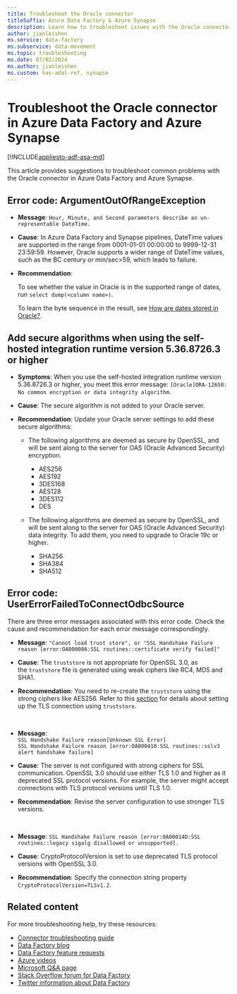 ```yaml
---
title: Troubleshoot the Oracle connector
titleSuffix: Azure Data Factory & Azure Synapse
description: Learn how to troubleshoot issues with the Oracle connector in Azure Data Factory and Azure Synapse Analytics. 
author: jianleishen
ms.service: data-factory
ms.subservice: data-movement
ms.topic: troubleshooting
ms.date: 07/02/2024
ms.author: jianleishen
ms.custom: has-adal-ref, synapse
---
```


# Troubleshoot the Oracle connector in Azure Data Factory and Azure Synapse

[!INCLUDE[appliesto-adf-asa-md](includes/appliesto-adf-asa-md.md)]

This article provides suggestions to troubleshoot common problems with the Oracle connector in Azure Data Factory and Azure Synapse.

## Error code: ArgumentOutOfRangeException

- **Message**: `Hour, Minute, and Second parameters describe an un-representable DateTime.`

- **Cause**: In Azure Data Factory and Synapse pipelines, DateTime values are supported in the range from 0001-01-01 00:00:00 to 9999-12-31 23:59:59. However, Oracle supports a wider range of DateTime values, such as the BC century or min/sec>59, which leads to failure.

- **Recommendation**: 

    To see whether the value in Oracle is in the supported range of dates, run `select dump(<column name>)`. 

    To learn the byte sequence in the result, see [How are dates stored in Oracle?](https://stackoverflow.com/questions/13568193/how-are-dates-stored-in-oracle).


## Add secure algorithms when using the self-hosted integration runtime version 5.36.8726.3 or higher

- **Symptoms**: When you use the self-hosted integration runtime version 5.36.8726.3 or higher, you meet this error message: `[Oracle]ORA-12650: No common encryption or data integrity algorithm`.

- **Cause**: The secure algorithm is not added to your Oracle server. 

- **Recommendation**: Update your Oracle server settings to add these secure algorithms:

    - The following algorithms are deemed as secure by OpenSSL, and will be sent along to the server for OAS (Oracle Advanced Security) encryption.
        - AES256 
        - AES192 
        - 3DES168 
        - AES128 
        - 3DES112 
        - DES
        
    - The following algorithms are deemed as secure by OpenSSL, and will be sent along to the server for OAS (Oracle Advanced Security) data integrity. To add them, you need to upgrade to Oracle 19c or higher.
        - SHA256 
        - SHA384 
        - SHA512
    
## Error code: UserErrorFailedToConnectOdbcSource

There are three error messages associated with this error code. Check the cause and recommendation for each error message correspondingly.

- **Message**: `"Cannot load trust store", or "SSL Handshake Failure reason [error:OA000086:SSL routines::certificate verify failed]"` 

- **Cause**: The `truststore` is not appropriate for OpenSSL 3.0, as the `truststore` file is generated using weak ciphers like RC4, MD5 and SHA1.

- **Recommendation**: You need to re-create the `truststore` using the strong ciphers like AES256. Refer to this [section](connector-oracle.md#linked-service-properties) for details about setting up the TLS connection using `truststore`.

<br>

- **Message**: <br>
    `SSL Handshake Failure reason[Unknown SSL Error]`  
    `SSL Handshake Failure reason [error:OA000410:SSL routines::sslv3 alert handshake failure]`

- **Cause**: The server is not configured with strong ciphers for SSL communication. OpenSSL 3.0 should use either TLS 1.0 and higher as it deprecated SSL protocol versions. For example, the server might accept connections with TLS protocol versions until TLS 1.0.

- **Recommendation**: Revise the server configuration to use stronger TLS versions.

<br>

- **Message**: `SSL Handshake Failure reason [error:0A00014D:SSL routines::legacy sigalg disallowed or unsupported].` 

- **Cause**: CryptoProtocolVersion is set to use deprecated TLS protocol versions with OpenSSL 3.0.

- **Recommendation**: Specify the connection string property `CryptoProtocolVersion=TLSv1.2`.


## Related content

For more troubleshooting help, try these resources:

- [Connector troubleshooting guide](connector-troubleshoot-guide.md)
- [Data Factory blog](https://techcommunity.microsoft.com/t5/azure-data-factory-blog/bg-p/AzureDataFactoryBlog)
- [Data Factory feature requests](/answers/topics/azure-data-factory.html)
- [Azure videos](https://azure.microsoft.com/resources/videos/index/?sort=newest&services=data-factory)
- [Microsoft Q&A page](/answers/topics/azure-data-factory.html)
- [Stack Overflow forum for Data Factory](https://stackoverflow.com/questions/tagged/azure-data-factory)
- [Twitter information about Data Factory](https://twitter.com/hashtag/DataFactory)
